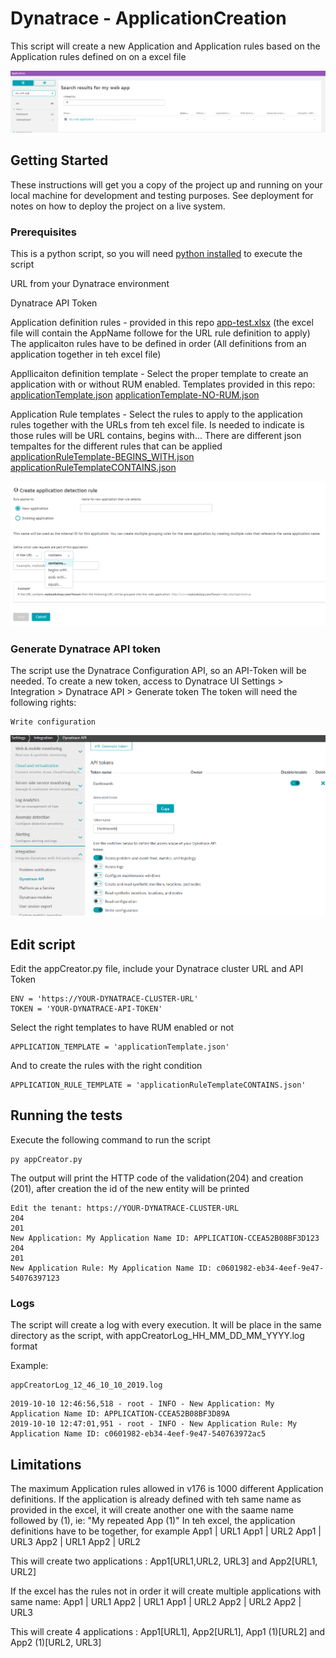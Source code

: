 # Dynatrace - ApplicationCreation 
This script will create a new Application and Application rules based on the Application rules defined on on a excel file

![Dynatrace Application](img/mywebapp.PNG?raw=true "Dynatrace Application")


## Getting Started

These instructions will get you a copy of the project up and running on your local machine for development and testing purposes. See deployment for notes on how to deploy the project on a live system.

### Prerequisites

This is a python script, so you will need [python installed](https://www.python.org/downloads/) to execute the script

URL from your Dynatrace environment

Dynatrace API Token

Application definition rules - provided in this repo [app-test.xlsx](app-test.xlsx) (the excel file will contain the AppName followe for the URL rule definition to apply) 
The applicaiton rules have to be defined in order (All definitions from an application together in teh excel file)

Appllicaiton definition template - Select the proper template to create an application with or without RUM enabled. Templates provided in this repo:
[applicationTemplate.json](applicationTemplate.json)
[applicationTemplate-NO-RUM.json](applicationTemplate-NO-RUM.json)


Application Rule templates - Select the rules to apply to the application rules together with the URLs from teh excel file. Is needed to indicate is those rules will be URL contains, begins with... There are different json tempaltes for the different rules that can be applied
[applicationRuleTemplate-BEGINS_WITH.json](applicationRuleTemplate-BEGINS_WITH.json)
[applicationRuleTemplateCONTAINS.json](applicationRuleTemplateCONTAINS.json)


![Application Rules Options in the Dynatrace Web UI](img/ruleOptions.PNG?raw=true "Application Rules Options in the Dynatrace Web UI")

### Generate Dynatrace API token

The script use the Dynatrace Configuration API, so an API-Token will be needed. 
To create a new token, access to Dynatrace UI Settings > Integration > Dynatrace API > Generate token
The token will need the following rights:

```
Write configuration
```
![Generate token](img/Token.png?raw=true "Generate token")

## Edit script

Edit the appCreator.py file, include your Dynatrace cluster URL and API Token

```
ENV = 'https://YOUR-DYNATRACE-CLUSTER-URL'
TOKEN = 'YOUR-DYNATRACE-API-TOKEN'
```
Select the right templates to have RUM enabled or not
```
APPLICATION_TEMPLATE = 'applicationTemplate.json'
```

And to create the rules with the right condition
```
APPLICATION_RULE_TEMPLATE = 'applicationRuleTemplateCONTAINS.json'
```

## Running the tests

Execute the following command to run the script

```
py appCreator.py
```

The output will print the HTTP code of the validation(204) and creation (201), after creation the id of the new entity will be printed
```
Edit the tenant: https://YOUR-DYNATRACE-CLUSTER-URL
204
201
New Application: My Application Name ID: APPLICATION-CCEA52B08BF3D123
204
201
New Application Rule: My Application Name ID: c0601982-eb34-4eef-9e47-54076397123
```

### Logs

The script will create a log with every execution. It will be place in the same directory as the script, with appCreatorLog_HH_MM_DD_MM_YYYY.log format

Example:
```
appCreatorLog_12_46_10_10_2019.log

```

```
2019-10-10 12:46:56,518 - root - INFO - New Application: My Application Name ID: APPLICATION-CCEA52B08BF3D89A
2019-10-10 12:47:01,951 - root - INFO - New Application Rule: My Application Name ID: c0601982-eb34-4eef-9e47-540763972ac5
```

## Limitations

The maximum Application rules allowed in v176 is 1000 different Application definitions.
If the application is already defined with teh same name as provided in the excel, it will create another one with the saame name followed by (1), ie: "My repeated App (1)"
In teh excel, the application definitions have to be together, for example
App1 | URL1
App1 | URL2
App1 | URL3
App2 | URL1
App2 | URL2

This will create  two applications : App1[URL1,URL2, URL3] and App2[URL1, URL2]

If the excel has the rules not in order it will create multiple applications with same name:
App1 | URL1
App2 | URL1
App1 | URL2
App2 | URL2
App2 | URL3

This will create 4 applications : App1[URL1], App2[URL1], App1 (1)[URL2] and App2 (1)[URL2, URL3]
